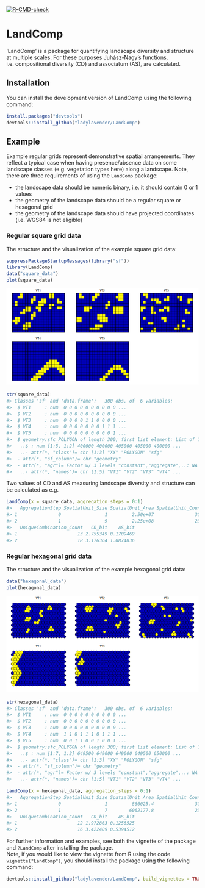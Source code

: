 
<!-- Readme document of LandComp R package -->
<!-- badges: start -->

[![R-CMD-check](https://github.com/ladylavender/LandComp/actions/workflows/R-CMD-check.yaml/badge.svg)](https://github.com/ladylavender/LandComp/actions/workflows/R-CMD-check.yaml)
<!-- badges: end -->

# LandComp

‘LandComp’ is a package for quantifying landscape diversity and
structure at multiple scales. For these purposes Juhász-Nagy’s
functions, i.e. compositional diversity (CD) and associatum (AS), are
calculated.

## Installation

You can install the development version of LandComp using the following
command:

``` r
install.packages("devtools")
devtools::install_github("ladylavender/LandComp")
```

## Example

Example regular grids represent demonstrative spatial arrangements. They
reflect a typical case when having presence/absence data on some
landscape classes (e.g. vegetation types here) along a landscape. Note,
there are three requirements of using the `LandComp` package:

- the landscape data should be numeric binary, i.e. it should contain 0
  or 1 values
- the geometry of the landscape data should be a regular square or
  hexagonal grid
- the geometry of the landscape data should have projected coordinates
  (i.e. WGS84 is not eligible)

### Regular square grid data

The structure and the visualization of the example square grid data:

``` r
suppressPackageStartupMessages(library("sf"))
library(LandComp)
data("square_data")
plot(square_data)
```

![](man/figures/README-square_data-1.png)<!-- -->

``` r
str(square_data)
#> Classes 'sf' and 'data.frame':   300 obs. of  6 variables:
#>  $ VT1     : num  0 0 0 0 0 0 0 0 0 0 ...
#>  $ VT2     : num  0 0 0 0 0 0 0 0 0 0 ...
#>  $ VT3     : num  0 0 0 0 1 1 0 0 0 0 ...
#>  $ VT4     : num  0 0 0 0 0 0 0 1 1 1 ...
#>  $ VT5     : num  0 0 0 0 0 0 0 0 0 1 ...
#>  $ geometry:sfc_POLYGON of length 300; first list element: List of 1
#>   ..$ : num [1:5, 1:2] 400000 400000 405000 405000 400000 ...
#>   ..- attr(*, "class")= chr [1:3] "XY" "POLYGON" "sfg"
#>  - attr(*, "sf_column")= chr "geometry"
#>  - attr(*, "agr")= Factor w/ 3 levels "constant","aggregate",..: NA NA NA NA NA
#>   ..- attr(*, "names")= chr [1:5] "VT1" "VT2" "VT3" "VT4" ...
```

Two values of CD and AS measuring landscape diversity and structure can
be calculated as e.g.

``` r
LandComp(x = square_data, aggregation_steps = 0:1)
#>   AggregationStep SpatialUnit_Size SpatialUnit_Area SpatialUnit_Count
#> 1               0                1         2.50e+07               300
#> 2               1                9         2.25e+08               234
#>   UniqueCombination_Count   CD_bit    AS_bit
#> 1                      13 2.755349 0.1709469
#> 2                      18 3.176364 1.0874836
```

### Regular hexagonal grid data

The structure and the visualization of the example hexagonal grid data:

``` r
data("hexagonal_data")
plot(hexagonal_data)
```

![](man/figures/README-hexagonal_data-1.png)<!-- -->

``` r
str(hexagonal_data)
#> Classes 'sf' and 'data.frame':   300 obs. of  6 variables:
#>  $ VT1     : num  0 0 0 0 0 0 0 0 0 0 ...
#>  $ VT2     : num  0 0 0 0 0 0 0 0 0 0 ...
#>  $ VT3     : num  0 0 0 0 0 0 0 0 0 0 ...
#>  $ VT4     : num  1 1 0 1 1 1 0 1 1 1 ...
#>  $ VT5     : num  0 0 1 1 0 0 1 0 0 1 ...
#>  $ geometry:sfc_POLYGON of length 300; first list element: List of 1
#>   ..$ : num [1:7, 1:2] 649500 649000 649000 649500 650000 ...
#>   ..- attr(*, "class")= chr [1:3] "XY" "POLYGON" "sfg"
#>  - attr(*, "sf_column")= chr "geometry"
#>  - attr(*, "agr")= Factor w/ 3 levels "constant","aggregate",..: NA NA NA NA NA
#>   ..- attr(*, "names")= chr [1:5] "VT1" "VT2" "VT3" "VT4" ...
```

``` r
LandComp(x = hexagonal_data, aggregation_steps = 0:1)
#>   AggregationStep SpatialUnit_Size SpatialUnit_Area SpatialUnit_Count
#> 1               0                1         866025.4               300
#> 2               1                7        6062177.8               234
#>   UniqueCombination_Count   CD_bit    AS_bit
#> 1                      12 1.972863 0.1256525
#> 2                      16 3.422409 0.5394512
```

For further information and examples, see both the vignette of the
package and `?LandComp` after installing the package.  
Note, if you would like to view the vignette from R using the code
`vignette("LandComp")`, you should install the package using the
following command:

``` r
devtools::install_github("ladylavender/LandComp", build_vignettes = TRUE)
```

